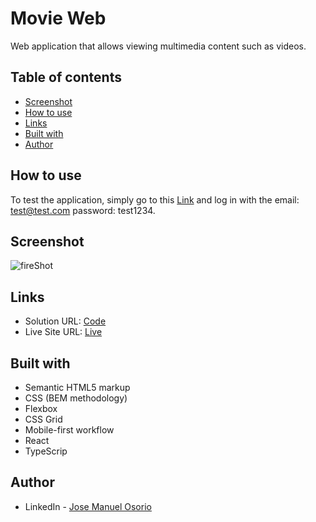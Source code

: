 # Movie Web

Web application that allows viewing multimedia content such as videos.

## Table of contents

- [Screenshot](#screenshot)
- [How to use](#How-to-use)
- [Links](#links)
- [Built with](#built-with)
- [Author](#author)


## How to use

To test the application, simply go to this [Link](https://be-mater-test-7r28qtlan-jmblack15.vercel.app/) and log in with the 
email: test@test.com
password: test1234.

## Screenshot

![fireShot](https://i.ibb.co/2FYWgr2/Screenshot-2024-03-08-132132.png)

## Links

- Solution URL: [Code](https://github.com/jmblack15/beMater-TEST)
- Live Site URL: [Live](https://be-mater-test-7r28qtlan-jmblack15.vercel.app/)

## Built with

- Semantic HTML5 markup
- CSS (BEM methodology)
- Flexbox
- CSS Grid
- Mobile-first workflow
- React
- TypeScrip


## Author

- LinkedIn - [Jose Manuel Osorio](https://www.linkedin.com/in/jose-manuel-osorio/)

